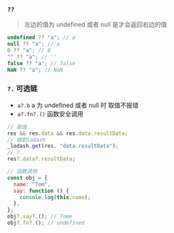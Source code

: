 ### `??`

> 左边的值为 undefined 或者 null 是才会返回右边的值

```js
undefined ?? "a"; // a
null ?? "a"; // a
0 ?? "a"; // 0
"" ?? "a"; // ''
false ?? "a"; // false
NaN ?? "a"; // NaN
```

### `?.` 可选链

- `a?.b` a 为 undefined 或者 null 时 取值不报错
- `a?.fn?.()` 函数安全调用

```js
// 取值
res && res.data && res.data.resultData;
// 借助lodash
_lodash.get(res, "data.resultData");
// ?.
res?.data?.resultData;

// 函数调用
const obj = {
  name: "Tom",
  say: function () {
    console.log(this.name);
  },
};
obj?.say?.(); // Tome
obj?.fn?.(); // undefined
```
